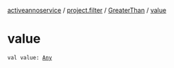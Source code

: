 [activeannoservice](../../index.md) / [project.filter](../index.md) / [GreaterThan](index.md) / [value](./value.md)

# value

`val value: `[`Any`](https://kotlinlang.org/api/latest/jvm/stdlib/kotlin/-any/index.html)